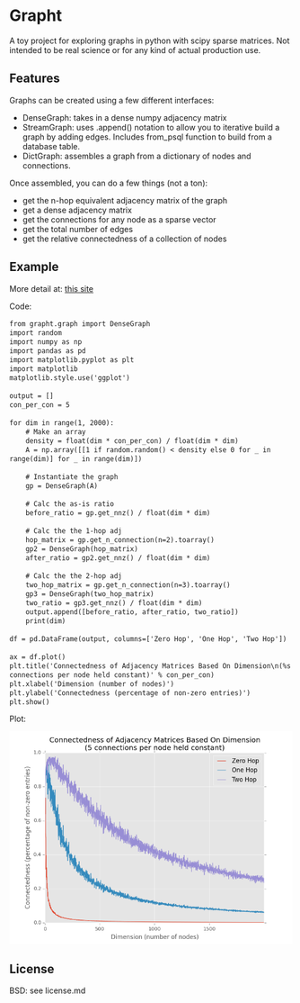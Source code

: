 Grapht
======

A toy project for exploring graphs in python with scipy sparse matrices.  Not intended to be real science or for any kind
of actual production use.

Features
--------

Graphs can be created using a few different interfaces:

 * DenseGraph: takes in a dense numpy adjacency matrix
 * StreamGraph: uses .append() notation to allow you to iterative build a graph by adding edges. Includes from_psql function to build from a database table.
 * DictGraph: assembles a graph from a dictionary of nodes and connections.
 
Once assembled, you can do a few things (not a ton):

 * get the n-hop equivalent adjacency matrix of the graph
 * get a dense adjacency matrix
 * get the connections for any node as a sparse vector
 * get the total number of edges
 * get the relative connectedness of a collection of nodes

Example
-------

More detail at: [this site](http://willmcginnis.com/2015/09/29/grapht-graph-connectedness-and-dimensionality/)

Code:

    from grapht.graph import DenseGraph
    import random
    import numpy as np
    import pandas as pd
    import matplotlib.pyplot as plt
    import matplotlib
    matplotlib.style.use('ggplot')
    
    output = []
    con_per_con = 5
    
    for dim in range(1, 2000):
        # Make an array
        density = float(dim * con_per_con) / float(dim * dim)
        A = np.array([[1 if random.random() < density else 0 for _ in range(dim)] for _ in range(dim)])
    
        # Instantiate the graph
        gp = DenseGraph(A)
    
        # Calc the as-is ratio
        before_ratio = gp.get_nnz() / float(dim * dim)
    
        # Calc the the 1-hop adj
        hop_matrix = gp.get_n_connection(n=2).toarray()
        gp2 = DenseGraph(hop_matrix)
        after_ratio = gp2.get_nnz() / float(dim * dim)
    
        # Calc the the 2-hop adj
        two_hop_matrix = gp.get_n_connection(n=3).toarray()
        gp3 = DenseGraph(two_hop_matrix)
        two_ratio = gp3.get_nnz() / float(dim * dim)
        output.append([before_ratio, after_ratio, two_ratio])
        print(dim)
    
    df = pd.DataFrame(output, columns=['Zero Hop', 'One Hop', 'Two Hop'])
    
    ax = df.plot()
    plt.title('Connectedness of Adjacency Matrices Based On Dimension\n(%s connections per node held constant)' % con_per_con)
    plt.xlabel('Dimension (number of nodes)')
    plt.ylabel('Connectedness (percentage of non-zero entries)')
    plt.show()

Plot: 

![grapht](https://github.com/wdm0006/grapht/blob/master/plots/connectedness.png "Grapht Example Plot")


License
-------

BSD: see license.md